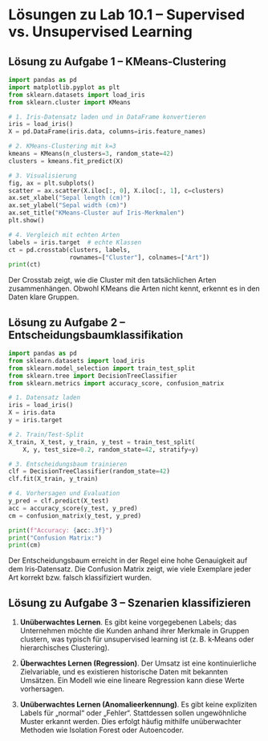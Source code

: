 # Lösungen zu Lab 10.1 – Supervised vs. Unsupervised Learning

## Lösung zu Aufgabe 1 – KMeans‐Clustering

```python
import pandas as pd
import matplotlib.pyplot as plt
from sklearn.datasets import load_iris
from sklearn.cluster import KMeans

# 1. Iris‑Datensatz laden und in DataFrame konvertieren
iris = load_iris()
X = pd.DataFrame(iris.data, columns=iris.feature_names)

# 2. KMeans‑Clustering mit k=3
kmeans = KMeans(n_clusters=3, random_state=42)
clusters = kmeans.fit_predict(X)

# 3. Visualisierung
fig, ax = plt.subplots()
scatter = ax.scatter(X.iloc[:, 0], X.iloc[:, 1], c=clusters)
ax.set_xlabel("Sepal length (cm)")
ax.set_ylabel("Sepal width (cm)")
ax.set_title("KMeans‑Cluster auf Iris‑Merkmalen")
plt.show()

# 4. Vergleich mit echten Arten
labels = iris.target  # echte Klassen
ct = pd.crosstab(clusters, labels,
                 rownames=["Cluster"], colnames=["Art"])
print(ct)
```

Der Crosstab zeigt, wie die Cluster mit den tatsächlichen Arten zusammenhängen. Obwohl KMeans die Arten nicht kennt, erkennt es in den Daten klare Gruppen.

## Lösung zu Aufgabe 2 – Entscheidungsbaumklassifikation

```python
import pandas as pd
from sklearn.datasets import load_iris
from sklearn.model_selection import train_test_split
from sklearn.tree import DecisionTreeClassifier
from sklearn.metrics import accuracy_score, confusion_matrix

# 1. Datensatz laden
iris = load_iris()
X = iris.data
y = iris.target

# 2. Train/Test‑Split
X_train, X_test, y_train, y_test = train_test_split(
    X, y, test_size=0.2, random_state=42, stratify=y)

# 3. Entscheidungsbaum trainieren
clf = DecisionTreeClassifier(random_state=42)
clf.fit(X_train, y_train)

# 4. Vorhersagen und Evaluation
y_pred = clf.predict(X_test)
acc = accuracy_score(y_test, y_pred)
cm = confusion_matrix(y_test, y_pred)

print(f"Accuracy: {acc:.3f}")
print("Confusion Matrix:")
print(cm)
```

Der Entscheidungsbaum erreicht in der Regel eine hohe Genauigkeit auf dem Iris‑Datensatz. Die Confusion Matrix zeigt, wie viele Exemplare jeder Art korrekt bzw. falsch klassifiziert wurden.

## Lösung zu Aufgabe 3 – Szenarien klassifizieren

1. **Unüberwachtes Lernen**. Es gibt keine vorgegebenen Labels; das Unternehmen möchte die Kunden anhand ihrer Merkmale in Gruppen clustern, was typisch für unsupervised learning ist (z. B. k‑Means oder hierarchisches Clustering).

2. **Überwachtes Lernen (Regression)**. Der Umsatz ist eine kontinuierliche Zielvariable, und es existieren historische Daten mit bekannten Umsätzen. Ein Modell wie eine lineare Regression kann diese Werte vorhersagen.

3. **Unüberwachtes Lernen (Anomalieerkennung)**. Es gibt keine expliziten Labels für „normal“ oder „Fehler“. Stattdessen sollen ungewöhnliche Muster erkannt werden. Dies erfolgt häufig mithilfe unüberwachter Methoden wie Isolation Forest oder Autoencoder.
